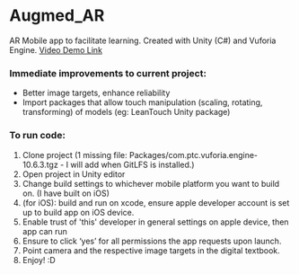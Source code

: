 # Augmed_AR
AR Mobile app to facilitate learning. Created with Unity (C#) and Vuforia Engine.
[Video Demo Link](https://youtu.be/-fiORR8tJZE)

### Immediate improvements to current project: 
- Better image targets, enhance reliability
- Import packages that allow touch manipulation (scaling, rotating, transforming) of models (eg: LeanTouch Unity package)

### To run code:
1. Clone project (1 missing file: Packages/com.ptc.vuforia.engine-10.6.3.tgz - I will add when GitLFS is installed.)
2. Open project in Unity editor
3. Change build settings to whichever mobile platform you want to build on. (I have built on iOS)
4. (for iOS): build and run on xcode, ensure apple developer account is set up to build app on iOS device.
5. Enable trust of 'this' developer in general settings on apple device, then app can run
6. Ensure to click ‘yes’ for all permissions the app requests upon launch.
7. Point camera and the respective image targets in the digital textbook. 
8. Enjoy! :D
